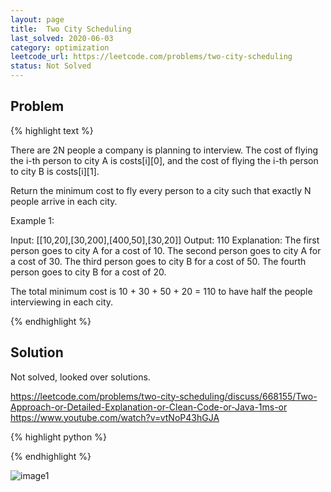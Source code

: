 ```yaml
---
layout: page
title:  Two City Scheduling
last_solved: 2020-06-03
category: optimization
leetcode_url: https://leetcode.com/problems/two-city-scheduling
status: Not Solved
---
```


Problem
-------

{% highlight text %}

There are 2N people a company is planning to interview. The cost of flying the i-th person to city A is costs[i][0], and the cost of flying the i-th person to city B is costs[i][1].

Return the minimum cost to fly every person to a city such that exactly N people arrive in each city.

 

Example 1:

Input: [[10,20],[30,200],[400,50],[30,20]]
Output: 110
Explanation: 
The first person goes to city A for a cost of 10.
The second person goes to city A for a cost of 30.
The third person goes to city B for a cost of 50.
The fourth person goes to city B for a cost of 20.

The total minimum cost is 10 + 30 + 50 + 20 = 110 to have half the people interviewing in each city.

{% endhighlight %}

Solution
----------

Not solved, looked over solutions.

https://leetcode.com/problems/two-city-scheduling/discuss/668155/Two-Approach-or-Detailed-Explanation-or-Clean-Code-or-Java-1ms-or
https://www.youtube.com/watch?v=vtNoP43hGJA

{% highlight python %}

{% endhighlight %}


![image1]()